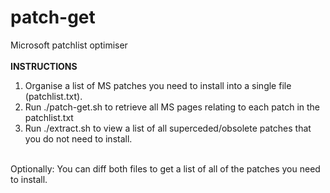 # patch-get
Microsoft patchlist optimiser<br>
<br>
<b>INSTRUCTIONS</b><br>
1. Organise a list of MS patches you need to install into a single file (patchlist.txt).<br>
2. Run ./patch-get.sh to retrieve all MS pages relating to each patch in the patchlist.txt<br>
3. Run ./extract.sh to view a list of all superceded/obsolete patches that you do not need to install.<br>
<br>
Optionally: You can diff both files to get a list of all of the patches you need to install.<br>